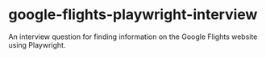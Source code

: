# google-flights-playwright-interview
An interview question for finding information on the Google Flights website using Playwright.
